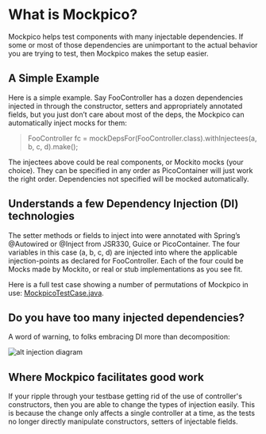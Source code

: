 What is Mockpico?
=================

Mockpico helps test components with many injectable dependencies. If some or most of those dependencies are unimportant to the actual behavior you are trying to test, then Mockpico makes the setup easier.

A Simple Example
----------------

Here is a simple example. Say FooController has a dozen dependencies injected in through the constructor, setters and appropriately annotated fields, but you just don’t care about most of the deps, the Mockpico can automatically inject mocks for them:

> FooController fc = mockDepsFor(FooController.class).withInjectees(a, b, c, d).make();

The injectees above could be real components, or Mockito mocks (your choice).  They can be specified in any order as PicoContainer will just work the right order.  Dependencies not specified will be mocked automatically.

Understands a few Dependency Injection (DI) technologies
--------------------------------------------------------

The setter methods or fields to inject into were annotated with Spring’s @Autowired or @Inject from JSR330, Guice or PicoContainer. The four variables in this case (a, b, c, d) are injected into where the applicable injection-points as declared for FooController. Each of the four could be Mocks made by Mockito, or real or stub implementations as you see fit.

Here is a full test case showing a number of permutations of Mockpico in use:
[MockpicoTestCase.java](mockpico/blob/master/src/test/java/com/thoughtworks/mockpico/MockpicoTestCase.java).

Do you have too many injected dependencies?
------------------------------------------

A word of warning, to folks embracing DI more than decomposition:

![alt injection diagram](mockpico/raw/master/src/graffle/injection-diag.png "Collaborators Are Better")

Where Mockpico facilitates good work
------------------------------------

If your ripple through your testbase getting rid of the use of controller's constructors, then you are able to change the types of injection easily. This is because the change only affects a single controller at a time, as the tests no longer directly manipulate constructors, setters of injectable fields.
